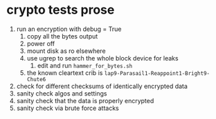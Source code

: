 # crypto tests prose
1. run an encryption with debug = True
   1. copy all the bytes output
   2. power off
   3. mount disk as ro elsewhere
   4. use ugrep to search the whole block device for leaks
      1. edit and run `hammer_for_bytes.sh`
   5. the known cleartext crib is `lap9-Parasail1-Reappoint1-Bright9-Chute6`
2. check for different checksums of identically encrypted data
3. sanity check algos and settings
4. sanity check that the data is properly encrypted
5. sanity check via brute force attacks